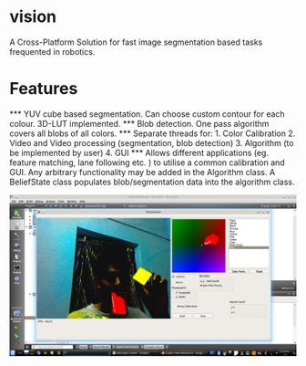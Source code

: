 vision
======

A Cross-Platform Solution for fast image segmentation based tasks frequented in robotics.

Features
========

*** YUV cube based segmentation. Can choose custom contour for each colour. 3D-LUT implemented.
*** Blob detection. One pass algorithm covers all blobs of all colors.
*** Separate threads for:
	1. Color Calibration
	2. Video and Video processing (segmentation, blob detection)
	3. Algorithm (to be implemented by user)
	4. GUI 
*** Allows different applications (eg. feature matching, lane following etc. ) to utilise a common calibration and GUI. Any arbitrary functionality may be added in the Algorithm class. A BeliefState class populates blob/segmentation data into the algorithm class.

![Screenshot](pics/pic1.png "Screenshot of usage")